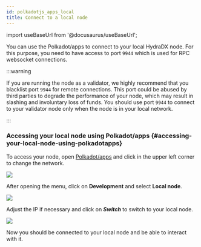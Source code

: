 ```yaml
---
id: polkadotjs_apps_local 
title: Connect to a local node 
---
```


import useBaseUrl from '@docusaurus/useBaseUrl';

You can use the Polkadot/apps to connect to your local HydraDX node. For this purpose, you need to have access to port `9944` which is used for RPC websocket connections.

:::warning

If you are running the node as a validator, we highly recommend that you blacklist port `9944` for remote connections. This port could be abused by third parties to degrade the performance of your node, which may result in slashing and involuntary loss of funds. You should use port `9944` to connect to your validator node only when the node is in your local network.

:::

### Accessing your local node using Polkadot/apps {#accessing-your-local-node-using-polkadotapps}

To access your node, open [Polkadot/apps](https://polkadot.js.org/apps/) and click in the upper left corner to change the network.

<div>
  <img src={useBaseUrl('/polkadotjs-apps/PolkadotJS-APPS-1.png')} />
</div>

After opening the menu, click on **Development** and select **Local node**.
<div style={{textAlign: 'center'}}>
  <img src={useBaseUrl('/polkadotjs-apps/local-1.png')} />
</div>

Adjust the IP if necessary and click on ***Switch*** to switch to your local node.

<div style={{textAlign: 'center'}}>
  <img src={useBaseUrl('/polkadotjs-apps/local-2.png')} />
</div>

Now you should be connected to your local node and be able to interact with it.
